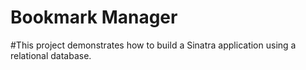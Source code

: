 Bookmark Manager
=======
#This project demonstrates how to build a Sinatra application using a relational database.